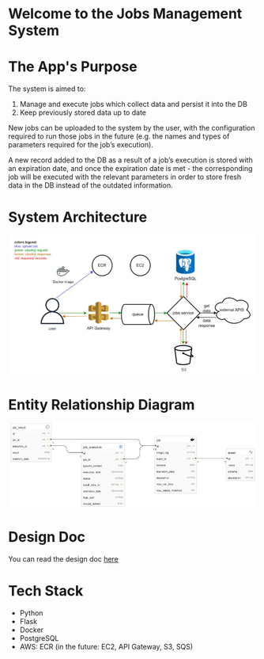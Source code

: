 # Welcome to the Jobs Management System

# The App's Purpose
The system is aimed to:
1. Manage and execute jobs which collect data and persist it into the DB
2. Keep previously stored data up to date

New jobs can be uploaded to the system by the user, 
with the configuration required to run those jobs in the future 
(e.g. the names and types of parameters required for the job’s execution).


A new record added to the DB as a result of a job’s execution 
is stored with an expiration date, and once the expiration date is met - 
the corresponding job will be executed with the relevant parameters 
in order to store fresh data in the DB instead of the outdated information.

# System Architecture
![picture](pictures/system_architecture.jpg)

# Entity Relationship Diagram

![ERD](pictures/ERD.jpg)

# Design Doc
You can read the design doc 
[here](https://docs.google.com/document/d/1EX202PGvCSkVp-FwXjlsdct1J9u9vD6oycrHBfTc_E0/edit?usp=sharing)

# Tech Stack
* Python
* Flask
* Docker
* PostgreSQL
* AWS: ECR (in the future: EC2, API Gateway, S3, SQS)